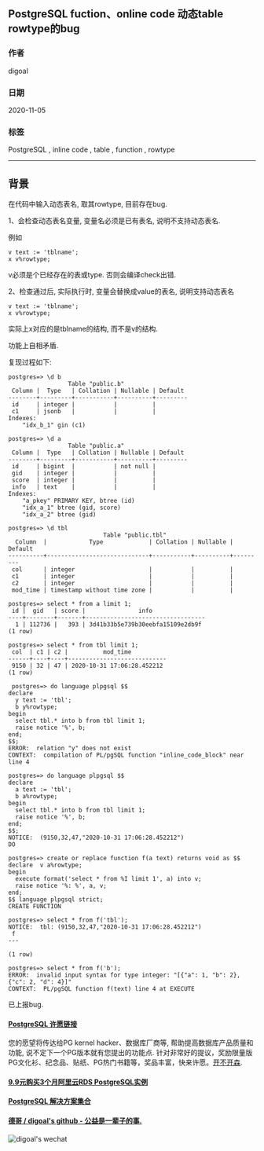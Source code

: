 ## PostgreSQL fuction、online code 动态table rowtype的bug     
    
### 作者    
digoal    
    
### 日期    
2020-11-05    
    
### 标签    
PostgreSQL , inline code , table , function , rowtype     
    
----    
    
## 背景    
在代码中输入动态表名, 取其rowtype, 目前存在bug.    
    
1、会检查动态表名变量, 变量名必须是已有表名, 说明不支持动态表名.     
    
例如    
    
```    
v text := 'tblname';    
x v%rowtype;    
```    
    
v必须是个已经存在的表或type. 否则会编译check出错.     
    
2、检查通过后, 实际执行时, 变量会替换成value的表名, 说明支持动态表名    
    
```    
v text := 'tblname';    
x v%rowtype;    
```    
    
实际上x对应的是tblname的结构, 而不是v的结构.       
    
功能上自相矛盾.     
    
复现过程如下:    
    
```    
postgres=> \d b    
                 Table "public.b"    
 Column |  Type   | Collation | Nullable | Default     
--------+---------+-----------+----------+---------    
 id     | integer |           |          |     
 c1     | jsonb   |           |          |     
Indexes:    
    "idx_b_1" gin (c1)    
    
postgres=> \d a    
                 Table "public.a"    
 Column |  Type   | Collation | Nullable | Default     
--------+---------+-----------+----------+---------    
 id     | bigint  |           | not null |     
 gid    | integer |           |          |     
 score  | integer |           |          |     
 info   | text    |           |          |     
Indexes:    
    "a_pkey" PRIMARY KEY, btree (id)    
    "idx_a_1" btree (gid, score)    
    "idx_a_2" btree (gid)    
    
postgres=> \d tbl    
                           Table "public.tbl"    
  Column  |            Type             | Collation | Nullable | Default     
----------+-----------------------------+-----------+----------+---------    
 col      | integer                     |           |          |     
 c1       | integer                     |           |          |     
 c2       | integer                     |           |          |     
 mod_time | timestamp without time zone |           |          |     
    
postgres=> select * from a limit 1;    
 id |  gid   | score |               info                   
----+--------+-------+----------------------------------    
  1 | 112736 |   393 | 3d41b33b5e739b30eebfa15109e2db9f    
(1 row)    
    
postgres=> select * from tbl limit 1;    
 col  | c1 | c2 |          mod_time              
------+----+----+----------------------------    
 9150 | 32 | 47 | 2020-10-31 17:06:28.452212    
(1 row)    
    
 postgres=> do language plpgsql $$    
declare    
  y text := 'tbl';     
  b y%rowtype;      
begin    
  select tbl.* into b from tbl limit 1;    
  raise notice '%', b;    
end;    
$$;    
ERROR:  relation "y" does not exist    
CONTEXT:  compilation of PL/pgSQL function "inline_code_block" near line 4    
    
postgres=> do language plpgsql $$    
declare                                  
  a text := 'tbl';    
  b a%rowtype;                                             
begin                             
  select tbl.* into b from tbl limit 1;    
  raise notice '%', b;    
end;    
$$;    
NOTICE:  (9150,32,47,"2020-10-31 17:06:28.452212")    
DO    
    
postgres=> create or replace function f(a text) returns void as $$                 
declare  v a%rowtype;                    
begin                 
  execute format('select * from %I limit 1', a) into v;      
  raise notice '%: %', a, v;      
end;                                       
$$ language plpgsql strict;    
CREATE FUNCTION    
    
postgres=> select * from f('tbl');    
NOTICE:  tbl: (9150,32,47,"2020-10-31 17:06:28.452212")    
 f     
---    
     
(1 row)    
    
postgres=> select * from f('b');    
ERROR:  invalid input syntax for type integer: "[{"a": 1, "b": 2}, {"c": 2, "d": 4}]"    
CONTEXT:  PL/pgSQL function f(text) line 4 at EXECUTE    
```    
    
已上报bug.    
    
    
  
#### [PostgreSQL 许愿链接](https://github.com/digoal/blog/issues/76 "269ac3d1c492e938c0191101c7238216")
您的愿望将传达给PG kernel hacker、数据库厂商等, 帮助提高数据库产品质量和功能, 说不定下一个PG版本就有您提出的功能点. 针对非常好的提议，奖励限量版PG文化衫、纪念品、贴纸、PG热门书籍等，奖品丰富，快来许愿。[开不开森](https://github.com/digoal/blog/issues/76 "269ac3d1c492e938c0191101c7238216").  
  
  
#### [9.9元购买3个月阿里云RDS PostgreSQL实例](https://www.aliyun.com/database/postgresqlactivity "57258f76c37864c6e6d23383d05714ea")
  
  
#### [PostgreSQL 解决方案集合](https://yq.aliyun.com/topic/118 "40cff096e9ed7122c512b35d8561d9c8")
  
  
#### [德哥 / digoal's github - 公益是一辈子的事.](https://github.com/digoal/blog/blob/master/README.md "22709685feb7cab07d30f30387f0a9ae")
  
  
![digoal's wechat](../pic/digoal_weixin.jpg "f7ad92eeba24523fd47a6e1a0e691b59")
  
